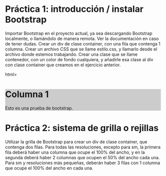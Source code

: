 # Práctica 1: introducción / instalar Bootstrap

Importar Bootstrap en el proyecto actual, ya sea descargando Bootstrap localmente, o llamándolo de manera remota. Ver la documentación en caso de tener dudas.
Crear un div de clase container, con una fila que contenga 1 columna.
Crear un archivo CSS que se llame estilo.css, y llamarlo desde el archivo donde estemos trabajando. Crear una clase que se llame contenedor, con un color de fondo cualquiera, y añadirle esa clase al div con clase container que creamos en el ejercicio anterior.

html>
<head>
<title>Prueba de Bootstrap 4</title>
<meta charset="utf-8">
<meta name="viewport" content="width=device-width, initial-scale=1, shrink-to-fit=no">
<link rel="stylesheet" href="https://maxcdn.bootstrapcdn.com/bootstrap/4.0.0/css/bootstrap.min.css" integrity="sha384-Gn5384xqQ1aoWXA+058RXPxPg6fy4IWvTNh0E263XmFcJlSAwiGgFAW/dAiS6JXm" crossorigin="anonymous">
</head>
<body>
	<div class="container">
    		<div class="col" style="background-color:#ccc">
        		<h1>Columna 1</h1>
        		<p>Esto es una prueba de bootstrap.</p>
    		</div>
 	</div>   
</body>
</html>




# Práctica 2: sistema de grilla o rejillas

Utilizar la grilla de Bootstrap para crear un div de clase container, que contenga dos filas.
Para todas las resoluciones, excepto para sm, la primera fila deberá haber una columna que ocupe el 100% del ancho, y en la segunda deberá haber 2 columnas que ocupen el 50% del ancho cada una. Para sm y resoluciones más pequeñas, deberán haber 3 filas con 1 columna que ocupe el 100% del ancho en cada una.




